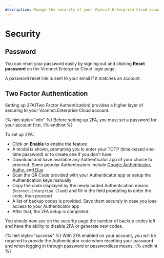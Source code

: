 ```yaml
---
description: Manage the security of your Vconnct.Enterprise Cloud account.
---
```


# Security

## Password

You can reset your password easily by signing out and clicking **Reset password** on the Vconnct.Enterprise Cloud login page.

A password reset link is sent to your email if it matches an account.

## Two Factor Authentication

Setting up 2FA(Two Factor Authentication) provides a higher layer of securing to your Vconnct.Enterprise Cloud account.

{% hint style="info" %}
Before setting up 2FA, you must set a password for your account first.
{% endhint %}

To set up 2FA:

* Click on **Enable** to enable the feature
* A modal is shown, prompting you to enter your TOTP (time-based one-time password) or to create one if you don't have
* Download and have available any Authenticator app of your choice to proceed. Some popular Authenticators include [Google Authenticator](https://googleauthenticator.net/),[ Authy, ](https://authy.com/)and[ Duo](https://duo.com/)
* Scan the QR Code provided with your Authenticator app or setup the Authentication keys manually
* Copy the code displayed by the newly added Authentication means (`Vconnct.Enterprise Cloud`) and fill in the field prompting to enter the code, then proceed
* A list of backup codes is provided. Save them securely in case you lose access to your Authenticator app
* After that, the 2FA setup is completed

You should now see on the security page the number of backup codes left and have the ability to disable 2FA or generate new codes.

{% hint style="success" %}
With 2FA enabled on your account, you will be required to provide the Authenticator code when resetting your password and when logging in through password or passwordless means.
{% endhint %}
